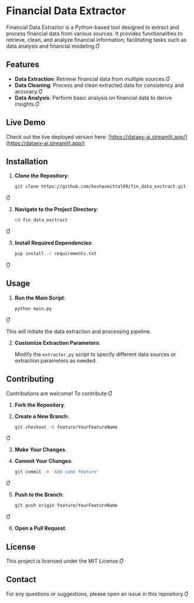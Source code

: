 # Financial Data Extractor

Financial Data Extractor is a Python-based tool designed to extract and process financial data from various sources. It provides functionalities to retrieve, clean, and analyze financial information, facilitating tasks such as data analysis and financial modeling.

## Features

- **Data Extraction**: Retrieve financial data from multiple sources.
- **Data Cleaning**: Process and clean extracted data for consistency and accuracy.
- **Data Analysis**: Perform basic analysis on financial data to derive insights.
## Live Demo

Check out the live deployed version here: [https://dataex-ai.streamlit.app/](https://dataex-ai.streamlit.app/)

## Installation

1. **Clone the Repository**:

   ```bash
   git clone https://github.com/keshavmittal09/fin_data_exctract.git
   ```


2. **Navigate to the Project Directory**:

   ```bash
   cd fin_data_exctract
   ```


3. **Install Required Dependencies**:

   ```bash
   pip install -r requirements.txt
   ```


## Usage

1. **Run the Main Script**:

   ```bash
   python main.py
   ```


   This will initiate the data extraction and processing pipeline.

2. **Customize Extraction Parameters**:

   Modify the `extracter.py` script to specify different data sources or extraction parameters as needed.

## Contributing

Contributions are welcome! To contribute:

1. **Fork the Repository**.
2. **Create a New Branch**:

   ```bash
   git checkout -b feature/YourFeatureName
   ```


3. **Make Your Changes**.
4. **Commit Your Changes**:

   ```bash
   git commit -m 'Add some feature'
   ```


5. **Push to the Branch**:

   ```bash
   git push origin feature/YourFeatureName
   ```


6. **Open a Pull Request**.

## License

This project is licensed under the MIT License.

## Contact

For any questions or suggestions, please open an issue in this repository. 
